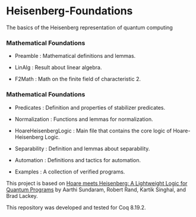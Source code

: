 # Heisenberg-Foundations
The basics of the Heisenberg representation of quantum computing

### Mathematical Foundations

- Preamble : Mathematical definitions and lemmas.

- LinAlg : Result about linear algebra.

- F2Math : Math on the finite field of characteristic 2.

### Mathematical Foundations

- Predicates : Definition and properties of stabilizer predicates.

- Normalization : Functions and lemmas for normalization.

- HoareHeisenbergLogic : Main file that contains the core logic of Hoare-Heisenberg Logic.

- Separability : Definition and lemmas about separability.

- Automation : Definitions and tactics for automation.

- Examples : A collection of verified programs.

This project is based on [Hoare meets Heisenberg: A Lightweight Logic for Quantum Programs](https://arxiv.org/abs/2101.08939v4) by Aarthi Sundaram, Robert Rand, Kartik Singhal, and Brad Lackey.

This repository was developed and tested for Coq 8.19.2.

